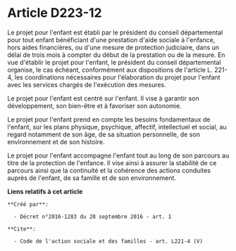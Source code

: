 # Article D223-12

Le projet pour l'enfant est établi par le président du conseil départemental pour tout enfant bénéficiant d'une prestation
d'aide sociale à l'enfance, hors aides financières, ou d'une mesure de protection judiciaire, dans un délai de trois mois à
compter du début de la prestation ou de la mesure. En vue d'établir le projet pour l'enfant, le président du conseil
départemental organise, le cas échéant, conformément aux dispositions de l'article L. 221-4, les coordinations nécessaires
pour l'élaboration du projet pour l'enfant avec les services chargés de l'exécution des mesures. 

Le projet pour l'enfant est centré sur l'enfant. Il vise à garantir son développement, son bien-être et à favoriser son
autonomie. 

Le projet pour l'enfant prend en compte les besoins fondamentaux de l'enfant, sur les plans physique, psychique, affectif,
intellectuel et social, au regard notamment de son âge, de sa situation personnelle, de son environnement et de son
histoire. 

Le projet pour l'enfant accompagne l'enfant tout au long de son parcours au titre de la protection de l'enfance. Il vise
ainsi à assurer la stabilité de ce parcours ainsi que la continuité et la cohérence des actions conduites auprès de l'enfant,
de sa famille et de son environnement.

**Liens relatifs à cet article**

	**Créé par**:

	  - Décret n°2016-1283 du 28 septembre 2016 - art. 1

	**Cite**:

	  - Code de l'action sociale et des familles - art. L221-4 (V)
